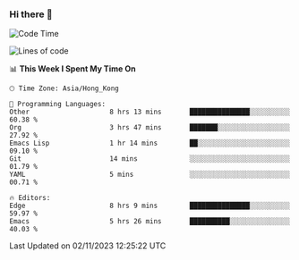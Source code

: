 ### Hi there 👋

<!--
**nicehiro/nicehiro** is a ✨ _special_ ✨ repository because its `README.md` (this file) appears on your GitHub profile.

Here are some ideas to get you started:

- 🔭 I’m currently working on ...
- 🌱 I’m currently learning ...
- 👯 I’m looking to collaborate on ...
- 🤔 I’m looking for help with ...
- 💬 Ask me about ...
- 📫 How to reach me: ...
- 😄 Pronouns: ...
- ⚡ Fun fact: ...
-->

<!--START_SECTION:waka-->
![Code Time](http://img.shields.io/badge/Code%20Time-14%20hrs%2044%20mins-blue)

![Lines of code](https://img.shields.io/badge/From%20Hello%20World%20I%27ve%20Written-2.6%20million%20lines%20of%20code-blue)

📊 **This Week I Spent My Time On** 

```text
🕑︎ Time Zone: Asia/Hong_Kong

💬 Programming Languages: 
Other                    8 hrs 13 mins       ███████████████░░░░░░░░░░   60.38 % 
Org                      3 hrs 47 mins       ███████░░░░░░░░░░░░░░░░░░   27.92 % 
Emacs Lisp               1 hr 14 mins        ██░░░░░░░░░░░░░░░░░░░░░░░   09.10 % 
Git                      14 mins             ░░░░░░░░░░░░░░░░░░░░░░░░░   01.79 % 
YAML                     5 mins              ░░░░░░░░░░░░░░░░░░░░░░░░░   00.71 % 

🔥 Editors: 
Edge                     8 hrs 9 mins        ███████████████░░░░░░░░░░   59.97 % 
Emacs                    5 hrs 26 mins       ██████████░░░░░░░░░░░░░░░   40.03 % 
```


 Last Updated on 02/11/2023 12:25:22 UTC
<!--END_SECTION:waka-->
